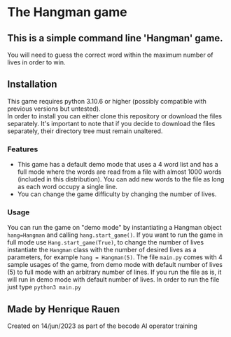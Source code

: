 # The Hangman game

## This is a simple command line 'Hangman' game.
You will need to guess the correct word within the maximum number of lives in order to win.

## Installation
This game requires python 3.10.6 or higher (possibly compatible with previous versions but untested).\
In order to install you can either clone this repository or download the files separately. It's important to note that if you decide to download the files separately, their directory tree must remain unaltered.

### Features
- This game has a default demo mode that uses a 4 word list and has a full mode where the words are read from a file with almost 1000 words (included in this distribution). You can add new words to the file as long as each word occupy a single line.
- You can change the game difficulty by changing the number of lives.
### Usage
You can run the game on "demo mode" by instantiating a Hangman object ```hang=Hangman``` and calling ```hang.start_game()```. If you want to run the game in full mode use ```Hang.start_game(True)```, to change the number of lives instantiate the ```Hangman``` class with the number of desired lives as a parameters, for example ```hang = Hangman(5)```.
The file ```main.py``` comes with 4 sample usages of the game, from demo mode with default number of lives (5) to full mode with an arbitrary number of lines. If you run the file as is, it will run in demo mode with default number of lives.
In order to run the file just type ```python3 main.py```

## Made by Henrique Rauen
Created on 14/jun/2023 as part of the becode AI operator training
